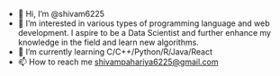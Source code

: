 - 👋 Hi, I’m @shivam6225
- 👀 I’m interested in various types of programming language and web development. I aspire to be a Data Scientist and further enhance my knowledge in the field and learn new algorithms.
- 🌱 I’m currently learning C/C++/Python/R/Java/React
- 📫 How to reach me shivampahariya6225@gmail.com

<!---
shivam6225/shivam6225 is a ✨ special ✨ repository because its `README.md` (this file) appears on your GitHub profile.
You can click the Preview link to take a look at your changes....
--->
